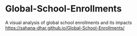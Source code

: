# Global-School-Enrollments
A visual analysis of global school enrollments and its impacts
https://sahana-dhar.github.io/Global-School-Enrollments/ 
